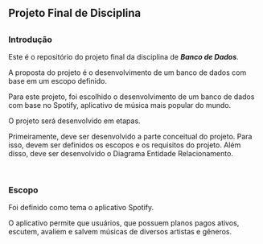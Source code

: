 ## Projeto Final de Disciplina
##

### Introdução

Este é o repositório do projeto final da disciplina de <b><i>Banco de Dados</i></b>.

A proposta do projeto é o desenvolvimento de um banco de dados com base em um escopo definido.

Para este projeto, foi escolhido o desenvolvimento de um banco de dados com base no Spotify, aplicativo de música mais popular do mundo.

O projeto será desenvolvido em etapas.

Primeiramente, deve ser desenvolvido a parte conceitual do projeto. Para isso, devem ser definidos os escopos e os requisitos do projeto.
Além disso, deve ser desenvolvido o Diagrama Entidade Relacionamento.

<br>

### Escopo

Foi definido como tema o aplicativo Spotify.

O aplicativo permite que usuários, que possuem planos pagos ativos, escutem, avaliem e salvem músicas de diversos artistas e gêneros.

<br>
